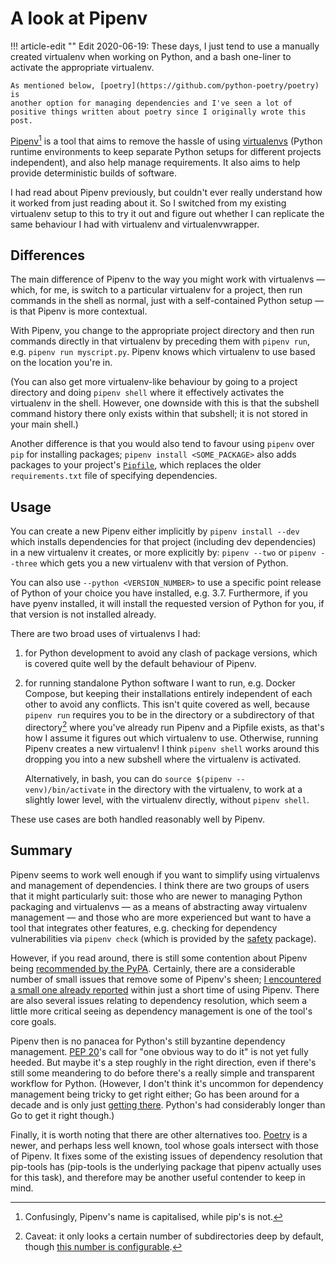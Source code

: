 # A look at Pipenv


!!! article-edit ""
    Edit 2020-06-19: These days, I just tend to use a manually created
    virtualenv when working on Python, and a bash one-liner to activate
    the appropriate virtualenv.

    As mentioned below, [poetry](https://github.com/python-poetry/poetry) is
    another option for managing dependencies and I've seen a lot of
    positive things written about poetry since I originally wrote this
    post.

[Pipenv](https://github.com/pypa/pipenv)[^1] is a tool that aims to
remove the hassle of using
[virtualenvs]({filename}../2013/explaining-python-virtualenv-in-under.md)
(Python runtime environments to keep separate Python setups for
different projects independent), and also help manage requirements. It
also aims to help provide deterministic builds of software.

I had read about Pipenv previously, but couldn't ever really understand
how it worked from just reading about it. So I switched from my existing
virtualenv setup to this to try it out and figure out whether I can
replicate the same behaviour I had with virtualenv and
virtualenvwrapper.

## Differences

The main difference of Pipenv to the way you might work with virtualenvs
— which, for me, is switch to a particular virtualenv for a project, then
run commands in the shell as normal, just with a self-contained Python
setup — is that Pipenv is more contextual.

With Pipenv, you change to the appropriate project directory and then
run commands directly in that virtualenv by preceding them with `pipenv
run`, e.g. `pipenv run myscript.py`. Pipenv knows which virtualenv to
use based on the location you're in.

(You can also get more virtualenv-like behaviour by going to a project
directory and doing `pipenv shell` where it effectively activates the
virtualenv in the shell. However, one downside with this is that the
subshell command history there only exists within that subshell; it is
not stored in your main shell.)

Another difference is that you would also tend to favour using `pipenv`
over `pip` for installing packages; `pipenv install <SOME_PACKAGE>` also
adds packages to your project's
[`Pipfile`](https://github.com/pypa/pipfile), which replaces the older
`requirements.txt` file of specifying dependencies.

## Usage

You can create a new Pipenv either implicitly by `pipenv install --dev`
which installs dependencies for that project (including dev
dependencies) in a new virtualenv it creates, or more explicitly by:
`pipenv --two` or `pipenv --three` which gets you a new virtualenv with
that version of Python.

You can also use `--python <VERSION_NUMBER>` to use a specific point
release of Python of your choice you have installed, e.g. 3.7.
Furthermore, if you have pyenv installed, it will install the requested
version of Python for you, if that version is not installed already.

There are two broad uses of virtualenvs I had:

1. for Python development to avoid any clash of package versions, which
   is covered quite well by the default behaviour of Pipenv.

2. for running standalone Python software I want to run, e.g.
   Docker Compose, but keeping their installations entirely independent
   of each other to avoid any conflicts. This isn't quite covered as
   well, because `pipenv run` requires you to be in the directory or a
   subdirectory of that directory[^2] where you've already run Pipenv
   and a Pipfile exists, as that's how I assume it figures out which
   virtualenv to use. Otherwise, running Pipenv creates a new
   virtualenv! I think `pipenv shell` works around this dropping you
   into a new subshell where the virtualenv is activated.

    Alternatively, in bash, you can do `source $(pipenv
    --venv)/bin/activate` in the directory with the virtualenv, to work
    at a slightly lower level, with the virtualenv directly, without
    `pipenv shell`.

These use cases are both handled reasonably well by Pipenv.

## Summary

Pipenv seems to work well enough if you want to simplify using
virtualenvs and management of dependencies. I think there are two groups
of users that it might particularly suit: those who are newer to
managing Python packaging and virtualenvs — as a means of abstracting
away virtualenv management — and those who are more experienced but want
to have a tool that integrates other features, e.g. checking for
dependency vulnerabilities via `pipenv check` (which is provided by the
[safety](https://github.com/pyupio/safety) package).

However, if you read around, there is still some contention about Pipenv
being [recommended by the
PyPA](https://packaging.python.org/guides/tool-recommendations/).
Certainly, there are a considerable number of small issues that remove
some of Pipenv's sheen; [I encountered a small one already
reported](https://github.com/pypa/pipenv/issues/2753) within just a
short time of using Pipenv. There are also several issues relating to
dependency resolution, which seem a little more critical seeing as
dependency management is one of the tool's core goals.

Pipenv then is no panacea for Python's still byzantine dependency
management. [PEP 20](https://www.python.org/dev/peps/pep-0020/)'s call
for "one obvious way to do it" is not yet fully heeded. But maybe it's a
step roughly in the right direction, even if there's still some
meandering to do before there's a really simple and transparent workflow
for Python. (However, I don't think it's uncommon for dependency
management being tricky to get right either; Go has been around for a
decade and is only just [getting
there](https://blog.golang.org/versioning-proposal). Python's had
considerably longer than Go to get it right though.)

Finally, it is worth noting that there are other alternatives too.
[Poetry](https://github.com/python-poetry/poetry) is a newer, and perhaps
less well known, tool whose goals intersect with those of Pipenv. It
fixes some of the existing issues of dependency resolution that
pip-tools has (pip-tools is the underlying package that pipenv actually
uses for this task), and therefore may be another useful contender to
keep in mind.

[^1]: Confusingly, Pipenv's name is capitalised, while pip's is not.

[^2]: Caveat: it only looks a certain number of subdirectories deep by
default, though [this number is configurable](
https://github.com/pypa/pipenv/issues/1634).

